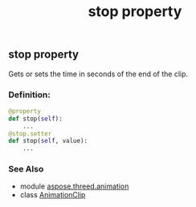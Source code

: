﻿---
title: stop property
second_title: Aspose.3D for Python via .NET API References
description: 
type: docs
weight: 140
url: /python-net/aspose.threed.animation/animationclip/stop/
is_root: false
---

## stop property


Gets or sets the time in seconds of the end of the clip.
### Definition:
```python
@property
def stop(self):
    ...
@stop.setter
def stop(self, value):
    ...
```

### See Also
* module [aspose.threed.animation](../../)
* class [AnimationClip](/3d/python-net/aspose.threed.animation/animationclip)
